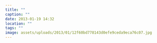 ```yaml
---
title: ""
caption: ""
date: 2013-01-19 14:32
location: ""
tags: ""
image: assets/uploads/2013/01/12f60bd778143d0efe9ceda9eca76c07.jpg
---
```

